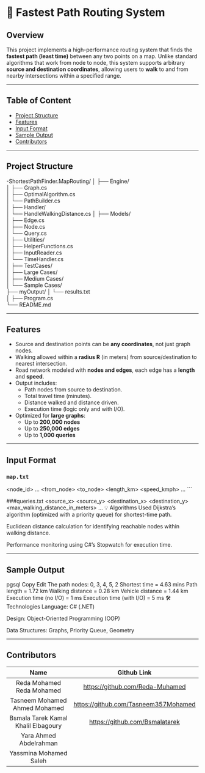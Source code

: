 # 🚗 Fastest Path Routing System

## Overview

This project implements a high-performance routing system that finds the **fastest path (least time)** between any two points on a map. Unlike standard algorithms that work from node to node, this system supports arbitrary **source and destination coordinates**, allowing users to **walk** to and from nearby intersections within a specified range.

---

## Table of Content
- [Project Structure](#project-structure)
- [Features](#features)
- [Input Format](#input-format)
- [Sample Output](#sample-output)
- [Contributors](#contributors)

---

## Project Structure

-ShortestPathFinder.MapRouting/
│
├── Engine/                     
│   ├── Graph.cs                 
│   ├── OptimalAlgorithm.cs     
│   └── PathBuilder.cs          
│
├── Handler/                    
│   └── HandleWalkingDistance.cs
│
├── Models/                     
│   ├── Edge.cs                 
│   ├── Node.cs                
│   └── Query.cs               
│
├── Utilities/                 
│   ├── HelperFunctions.cs      
│   ├── InputReader.cs          
│   └── TimeHandler.cs          
│
├── TestCases/                 
│  ├── Large Cases/           
│   ├── Medium Cases/           
│   └── Sample Cases/           
├── myOutput/
│   └── results.txt             
│
├── Program.cs                  
└── README.md                  

---

## Features

- Source and destination points can be **any coordinates**, not just graph nodes.
- Walking allowed within a **radius R** (in meters) from source/destination to nearest intersection.
- Road network modeled with **nodes and edges**, each edge has a **length** and **speed**.
- Output includes:
  - Path nodes from source to destination.
  - Total travel time (minutes).
  - Distance walked and distance driven.
  - Execution time (logic only and with I/O).
- Optimized for **large graphs**:
  - Up to **200,000 nodes**
  - Up to **250,000 edges**
  - Up to **1,000 queries**

---

## Input Format

### `map.txt`

<number of intersections> <node_id> <x> <y> ... <number of roads> <from_node> <to_node> <length_km> <speed_kmph> ... ```

###queries.txt
<number of queries>
<source_x> <source_y> <destination_x> <destination_y> <max_walking_distance_in_meters>
...
💡 Algorithms Used
Dijkstra’s algorithm (optimized with a priority queue) for shortest-time path.

Euclidean distance calculation for identifying reachable nodes within walking distance.

Performance monitoring using C#’s Stopwatch for execution time.

---

## Sample Output
pgsql
Copy
Edit
The path nodes: 0, 3, 4, 5, 2
Shortest time = 4.63 mins
Path length = 1.72 km
Walking distance = 0.28 km
Vehicle distance = 1.44 km
Execution time (no I/O) = 1 ms
Execution time (with I/O) = 5 ms
🛠 Technologies
Language: C# (.NET)

Design: Object-Oriented Programming (OOP)

Data Structures: Graphs, Priority Queue, Geometry

---

## Contributors
|                   Name                    |    Github Link    |
| :---------------------------------------: | :--------: |
|      Reda Mohamed Reda Mohamed    | https://github.com/Reda-Muhamed |
| Tasneem Mohamed Ahmed Mohamed | https://github.com/Tasneem357Mohamed |
|      Bsmala Tarek Kamal Khalil Elbagoury     | https://github.com/Bsmalatarek |
|          Yara Ahmed Abdelrahman       |  |
|          Yassmina Mohamed Saleh     | |
